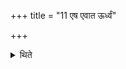 +++
title = "11 एष एवात ऊर्ध्वं"

+++

<details><summary>थिते</summary>

11. Henceforth this only is the passage for the sacrificer.
</details>
